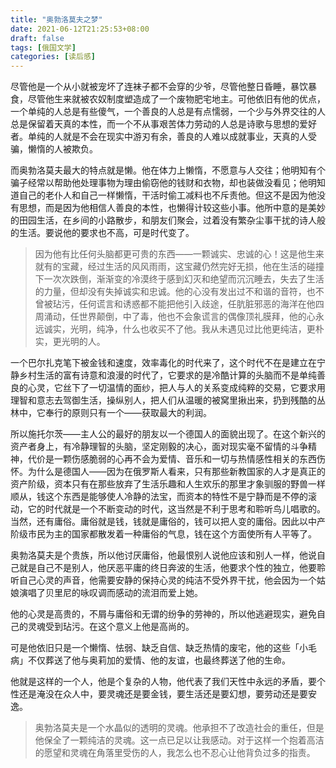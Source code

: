 ```yaml
---
title: "奥勃洛莫夫之梦"
date: 2021-06-12T21:25:53+08:00
draft: false
tags: [俄国文学]
categories: [读后感]
---
```




尽管他是一个从小就被宠坏了连袜子都不会穿的少爷，尽管他整日昏睡，暴饮暴食，尽管他生来就被农奴制度塑造成了一个废物肥宅地主。可他依旧有他的优点，一个单纯的人总是有些傻气，一个善良的人总是有点懦弱，一个少与外界交往的人总是保留着天真的本性，而一个不从事艰苦体力劳动的人总是诗歌与思想的爱好者。单纯的人就是不会在现实中游刃有余，善良的人难以成就事业，天真的人受骗，懒惰的人被欺负。



而奥勃洛莫夫最大的特点就是懒。他在体力上懒惰，不愿意与人交往；他明知有个骗子经常以帮助他处理事物为理由偷窃他的钱财和衣物，却也装做没看见；他明知道自己的老仆人和自己一样懒惰，干活时偷工减料也不斥责他。但这不是因为他没有思想，而是因为他相信人善良的本性，也懒得计较这些小事。他所中意的是美妙的田园生活，在乡间的小路散步，和朋友们聚会，过着没有繁杂尘事干扰的诗人般的生活。要说他的要求也不高，可是时代变了。



>因为他有比任何头脑都更可贵的东西——一颗诚实、忠诚的心！这是他生来就有的宝藏，经过生活的风风雨雨，这宝藏仍然完好无损，他在生活的碰撞下一次次跌倒，渐渐变的冷漠终于感到幻灭和绝望而沉沉睡去，失去了生活的力量，但却没有失掉诚实和忠诚。他的心没有发出过不和谐的音符，也不曾被玷污，任何谎言和诱惑都不能把他引入歧途，任肮脏邪恶的海洋在他四周涌动，任世界颠倒，中了毒，他也不会象谎言的偶像顶礼膜拜，他的心永远诚实，光明，纯净，什么也收买不了他。我从未遇见过比他更纯洁，更朴实，更光明的人。





一个巴尔扎克笔下被金钱和速度，效率毒化的时代来了，这个时代不在是建立在宁静乡村生活的富有诗意和浪漫的时代了，它要求的是冷酷计算的头脑而不是单纯善良的心灵，它丝下了一切温情的面纱，把人与人的关系变成纯粹的交易，它要求用理智和意志去驾御生活，操纵别人，把人们从温暖的被窝里揪出来，扔到残酷的丛林中，它奉行的原则只有一个——获取最大的利润。



所以施托尔茨——主人公的最好的朋友以一个德国人的面貌出现了。在这个新兴的资产者身上，有冷静理智的头脑，坚定刚毅的决心，面对现实毫不留情的斗争精神，代价是一颗伤感脆弱的心再不会为爱情、音乐和一切与热情感性相关的东西伤怀。为什么是德国人——因为在俄罗斯人看来，只有那些新教国家的人才是真正的资产阶级，资本只有在那些放弃了生活乐趣和人生欢乐的那里才象驯服的野兽一样顺从，钱这个东西是能够使人冷静的法宝，而资本的特性不是宁静而是不停的滚动，它的时代就是一个不断变动的时代，这当然是不利于思考和聆听鸟儿唱歌的。当然，还有庸俗。庸俗就是钱，钱就是庸俗的，钱可以把人变的庸俗。因此以中产阶级市民为主的国家都散发着一种庸俗的气息，钱在这个方面使所有人平等了。



奥勃洛莫夫是个贵族，所以他讨厌庸俗，他最恨别人说他应该和别人一样，他说自己就是自己不是别人，他厌恶平庸的终日奔波的生活，他要求个性的独立，他要聆听自己心灵的声音，他需要安静的保持心灵的纯洁不受外界干扰，他会因为一个姑娘演唱了贝里尼的咏叹调而感动的流泪而爱上她。



他的心灵是高贵的，不屑与庸俗和无谓的纷争的劳神的，所以他逃避现实，避免自己的灵魂受到玷污。在这个意义上他是高尚的。



可是他依旧只是一个懒惰、怯弱、缺乏自信、缺乏热情的废宅，他的这些「小毛病」不仅葬送了他与奥莉加的爱情、他的友谊，也最终葬送了他的生命。



他就是这样的一个人，他是个复杂的人物，他代表了我们天性中永远的矛盾，要个性还是淹没在众人中，要灵魂还是要金钱，要生活还是要幻想，要劳动还是要安逸。






> 奥勃洛莫夫是一个水晶似的透明的灵魂。他承担不了改造社会的重任，但是他保全了一颗纯洁的灵魂。这一点已足以让我感动。对于这样一个抱着高洁的愿望和灵魂在角落里受伤的人，我怎么也不忍心让他背负过多的指责。

